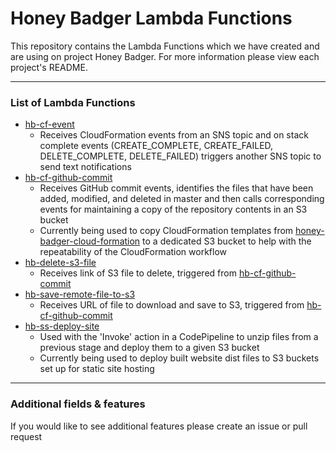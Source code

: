 <!--
Tags:  AWS, CodePipeline, Lambda Function, S3, Static Site Deploy
-->
# Honey Badger Lambda Functions

This repository contains the Lambda Functions which we have created and are using on project Honey Badger.  For more information please view each project's README.

---

### List of Lambda Functions
- [hb-cf-event](/hb-cf-event)
    - Receives CloudFormation events from an SNS topic and on stack complete events (CREATE_COMPLETE, CREATE_FAILED, DELETE_COMPLETE, DELETE_FAILED) triggers another SNS topic to send text notifications
- [hb-cf-github-commit](/hb-cf-github-commit)
    - Receives GitHub commit events, identifies the files that have been added, modified, and deleted in master and then calls corresponding events for maintaining a copy of the repository contents in an S3 bucket
    - Currently being used to copy CloudFormation templates from [honey-badger-cloud-formation](https://github.com/pariveda/honey-badger-cloud-formation) to a dedicated S3 bucket to help with the repeatability of the CloudFormation workflow
- [hb-delete-s3-file](/hb-delete-s3-file)
    - Receives link of S3 file to delete, triggered from [hb-cf-github-commit](hb-cf-github-commit)
- [hb-save-remote-file-to-s3](hb-save-remote-file-to-s3)
    - Receives URL of file to download and save to S3, triggered from [hb-cf-github-commit](hb-cf-github-commit)
- [hb-ss-deploy-site](hb-ss-deploy-site)
    - Used with the 'Invoke' action in a CodePipeline to unzip files from a previous stage and deploy them to a given S3 bucket
    - Currently being used to deploy built website dist files to S3 buckets set up for static site hosting

---

### Additional fields & features
If you would like to see additional features please create an issue or pull request
